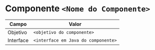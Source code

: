 # Componente `<Nome do Componente>`

Campo | Valor
----- | -----
Objetivo | `<objetivo do componente>`
Interface | `<interface em Java do componente>`